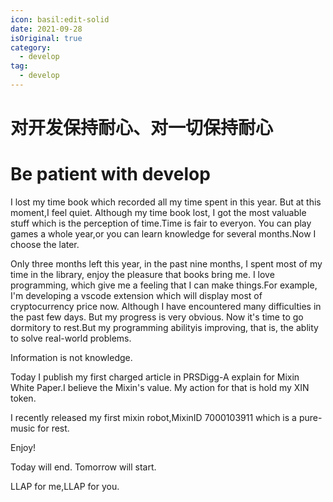 ```yaml
---
icon: basil:edit-solid
date: 2021-09-28
isOriginal: true
category:
  - develop
tag:
  - develop
---
```


# 对开发保持耐心、对一切保持耐心

# Be patient with develop

I lost my time book which recorded all my time spent in this year. But at this moment,I feel quiet. Although my time book lost, I got the most valuable stuff which is the perception of time.Time is fair to everyon. You can play games a whole year,or you can learn knowledge for several months.Now I choose the later.

Only three months left this year, in the past nine months, I spent most of my time in the library, enjoy the pleasure that books bring me. I love programming, which give me a feeling that I can make things.For example, I'm developing a vscode extension which will display most of cryptocurrency price now. Although I have encountered many difficulties in the past few days. But my progress is very obvious. Now it's time to go dormitory to rest.But my programming abilityis improving, that is, the ablity to solve real-world problems.

Information is not knowledge.

Today I publish my first charged article in PRSDigg-A explain for Mixin White Paper.I believe the Mixin's value. My action for that is hold my XIN token.

I recently released my first mixin robot,MixinID 7000103911 which is a pure-music for rest.

Enjoy!

Today will end.
Tomorrow will start.

LLAP for me,LLAP for you.